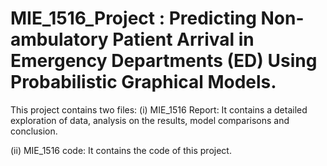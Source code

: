 # MIE_1516_Project : Predicting Non-ambulatory Patient Arrival in Emergency Departments (ED) Using Probabilistic Graphical Models.

This project contains two files:
(i) MIE_1516 Report: It contains a detailed exploration of data, analysis on the results, model comparisons and conclusion.

(ii) MIE_1516 code: It contains the code of this project.
